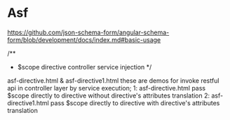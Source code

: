 # Asf
https://github.com/json-schema-form/angular-schema-form/blob/development/docs/index.md#basic-usage




/**
 *  $scope directive controller service injection
 */

 
asf-directive.html & asf-directive1.html
these are demos for invoke restful api in controller layer by service execution;
1: asf-directive.html
pass $scope directly to directive without directive's attributes translation
2: asf-directive1.html
pass $scope directly to directive with directive's attributes translation
